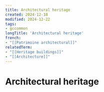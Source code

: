 ```yaml
---
title: Architectural heritage
created: 2024-12-18
modified: 2024-12-22
tags:
- gccommon
longTitle: 'Architectural heritage'
french:
- "[[Patrimoine architectural]]"
relatedTerm:
- "[[Heritage buildings]]"
- "[[Architecture]]"
---
```

# Architectural heritage

